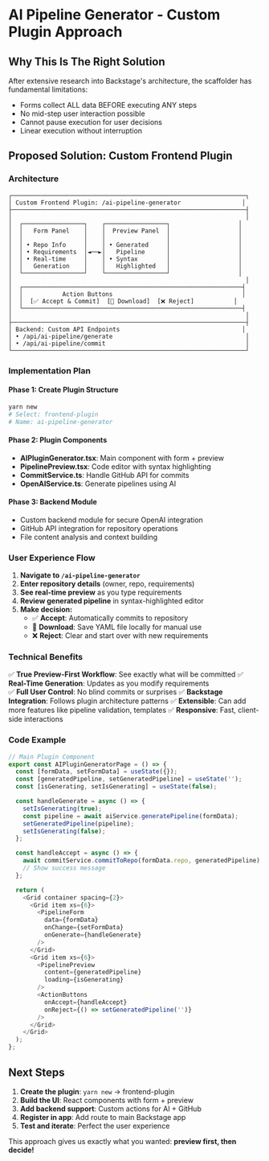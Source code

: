 # AI Pipeline Generator - Custom Plugin Approach

## Why This Is The Right Solution

After extensive research into Backstage's architecture, the scaffolder has fundamental limitations:
- Forms collect ALL data BEFORE executing ANY steps
- No mid-step user interaction possible
- Cannot pause execution for user decisions
- Linear execution without interruption

## Proposed Solution: Custom Frontend Plugin

### Architecture
```
┌─────────────────────────────────────────────────────────────────┐
│ Custom Frontend Plugin: /ai-pipeline-generator                 │
├─────────────────────────────────────────────────────────────────┤
│                                                                 │
│  ┌─────────────────┐    ┌─────────────────┐                   │
│  │   Form Panel    │    │  Preview Panel  │                   │
│  │                 │    │                 │                   │
│  │ • Repo Info     │    │ • Generated     │                   │
│  │ • Requirements  │◄──►│   Pipeline      │                   │
│  │ • Real-time     │    │ • Syntax        │                   │
│  │   Generation    │    │   Highlighted   │                   │
│  └─────────────────┘    └─────────────────┘                   │
│                                                                 │
│  ┌─────────────────────────────────────────────────────────────┤
│  │           Action Buttons                                    │
│  │  [✅ Accept & Commit]  [📝 Download]  [❌ Reject]           │
│  └─────────────────────────────────────────────────────────────┤
│                                                                 │
├─────────────────────────────────────────────────────────────────┤
│ Backend: Custom API Endpoints                                  │
│ • /api/ai-pipeline/generate                                     │
│ • /api/ai-pipeline/commit                                       │
└─────────────────────────────────────────────────────────────────┘
```

### Implementation Plan

#### Phase 1: Create Plugin Structure
```bash
yarn new
# Select: frontend-plugin
# Name: ai-pipeline-generator
```

#### Phase 2: Plugin Components
- **AIPluginGenerator.tsx**: Main component with form + preview
- **PipelinePreview.tsx**: Code editor with syntax highlighting  
- **CommitService.ts**: Handle GitHub API for commits
- **OpenAIService.ts**: Generate pipelines using AI

#### Phase 3: Backend Module
- Custom backend module for secure OpenAI integration
- GitHub API integration for repository operations
- File content analysis and context building

### User Experience Flow

1. **Navigate to `/ai-pipeline-generator`**
2. **Enter repository details** (owner, repo, requirements)
3. **See real-time preview** as you type requirements
4. **Review generated pipeline** in syntax-highlighted editor
5. **Make decision:**
   - ✅ **Accept**: Automatically commits to repository
   - 📝 **Download**: Save YAML file locally for manual use
   - ❌ **Reject**: Clear and start over with new requirements

### Technical Benefits

✅ **True Preview-First Workflow**: See exactly what will be committed
✅ **Real-Time Generation**: Updates as you modify requirements  
✅ **Full User Control**: No blind commits or surprises
✅ **Backstage Integration**: Follows plugin architecture patterns
✅ **Extensible**: Can add more features like pipeline validation, templates
✅ **Responsive**: Fast, client-side interactions

### Code Example

```typescript
// Main Plugin Component
export const AIPluginGeneratorPage = () => {
  const [formData, setFormData] = useState({});
  const [generatedPipeline, setGeneratedPipeline] = useState('');
  const [isGenerating, setIsGenerating] = useState(false);

  const handleGenerate = async () => {
    setIsGenerating(true);
    const pipeline = await aiService.generatePipeline(formData);
    setGeneratedPipeline(pipeline);
    setIsGenerating(false);
  };

  const handleAccept = async () => {
    await commitService.commitToRepo(formData.repo, generatedPipeline);
    // Show success message
  };

  return (
    <Grid container spacing={2}>
      <Grid item xs={6}>
        <PipelineForm 
          data={formData} 
          onChange={setFormData}
          onGenerate={handleGenerate}
        />
      </Grid>
      <Grid item xs={6}>
        <PipelinePreview 
          content={generatedPipeline}
          loading={isGenerating}
        />
        <ActionButtons 
          onAccept={handleAccept}
          onReject={() => setGeneratedPipeline('')}
        />
      </Grid>
    </Grid>
  );
};
```

## Next Steps

1. **Create the plugin**: `yarn new` → frontend-plugin
2. **Build the UI**: React components with form + preview
3. **Add backend support**: Custom actions for AI + GitHub
4. **Register in app**: Add route to main Backstage app
5. **Test and iterate**: Perfect the user experience

This approach gives us exactly what you wanted: **preview first, then decide!**
